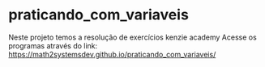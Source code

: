 # praticando_com_variaveis
Neste projeto temos a resolução de exercícios kenzie academy
Acesse os programas através do link: https://math2systemsdev.github.io/praticando_com_variaveis/ 
